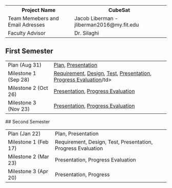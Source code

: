 
<table> 
        <tr>
        <th>Project Name</th>       <th> CubeSat </th>
        </tr>
   
   <tr>
        <td> Team Memebers and Email Adresses </td>         <td> Jacob Liberman - jliberman2016@my.fit.edu </td>
    </tr>
    <tr>
        <td> Faculty Advisor </td>              <td>Dr. Silaghi</td>
    </tr>
</table>



## First Semester

<html>
<table>
<tr>
	<td> Plan (Aug 31) </td>	<td> <a href = "First_Semester/plan1.pdf">Plan</a>, <a href= "First_Semester/plan1Pres.pdf">Presentation</a> </td>
</tr>

<tr>
	<td> Milestone 1 (Sep 28) </td>		<td> <a href = "First_Semester/requirement.pdf">Requirement</a>, <a href= "First_Semester/design.pdf">Design</a>, <a href="First_Semester/test.pdf">Test</a>, <a href="First_Semester/milestone1.pdf">Presentation</a>, <a href="First_Semester/eval1.pdf">Progress Evaluation</a>/td>
</tr>

<tr>
	<td> Milestone 2 (Oct 26) </td>		<td> <a href = "First_Semester/milestone2.pdf">Presentation</a>, <a href = "First_Semester/eval2.pdf">Progress Evaluation</a> </td>
</tr>
 
<tr>
	<td> Milestone 3 (Nov 23) </td>		<td> <a href = "First_Semester/milestone3.pdf">Presentation</a>, <a href = "First_Semester/eval3.pdf">Progress Evaluation</a></td>
</tr>
</table>

</html>
## Second Semester

<html>

<table>
<tr>
	<td> Plan (Jan 22) </td>	<td> Plan, Presentation </td>
</tr>

<tr>
	<td> Milestone 1 (Feb 17) </td>		<td> Requirement, Design, Test, Presentation, Progress Evaluation </td>
</tr>

<tr>
	<td> Milestone 2 (Mar 23) </td>		<td> Presentation, Progress Evaluation </td>
</tr>

<tr>
	<td> Milestone 3 (Apr 20) </td>		<td> Presentation, Progress </td>
</tr>
</table>

</html>
